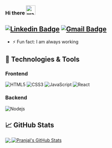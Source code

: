 ### Hi there <img alt="wave" src="https://raw.githubusercontent.com/MartinHeinz/MartinHeinz/master/wave.gif" width="30px">

## [![Linkedin Badge](https://img.shields.io/badge/-silveirajean-blue?style=flat-square&logo=Linkedin&logoColor=white&link=https://www.linkedin.com/in/silveirajean/)](https://www.linkedin.com/in/pranjaljain0/) [![Gmail Badge](https://img.shields.io/badge/-silveirajeans@gmail.com-c14438?style=flat-square&logo=Gmail&logoColor=white&link=mailto:silveirajeans@gmail.com)](mailto:silveirajeans@gmail.com)

- ⚡ Fun fact: I am always working

## 🔧 Technologies & Tools

### Frontend

![HTML5](https://img.shields.io/badge/-HTML5-%23E44D27?style=flat-square&logo=html5&logoColor=ffffff)
![CSS3](https://img.shields.io/badge/-CSS3-%231572B6?style=flat-square&logo=css3)
![JavaScript](https://img.shields.io/badge/-JavaScript-black?style=flat-square&logo=javascript)
![React](https://img.shields.io/badge/-React-%23282C34?style=flat-square&logo=react)

### Backend

![Nodejs](https://img.shields.io/badge/-Nodejs-black?style=flat-square&logo=Node.js)


## &#x1f4c8; GitHub Stats

<a href="https://github.com/Pranjaljain0/Pranjaljain0">
  <img align="center" src="https://github-readme-stats.vercel.app/api/top-langs/?username=silverjean&hide=css,hack&title_color=ffffff&text_color=c9cacc&icon_color=2bbc8a&bg_color=1d1f21" />
</a>
<a href="https://github.com/silverjean/silverjean">
  <img align="center" src="https://github-readme-stats.vercel.app/api?username=silverjean&show_icons=true&line_height=27&count_private=true&&theme=radical" alt="Pranjal's GitHub Stats" />
</a>
